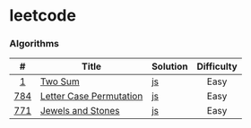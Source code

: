 # leetcode

### Algorithms

|  #  | Title | Solution | Difficulty |
| :-: | ----- | -------- | :--------: |
| [1](https://leetcode.com/problems/two-sum/description/) | [Two Sum](https://leetcode.com/problems/two-sum/description/) | [js](./Algorithms/js/TwoSum/TwoSum.js) | Easy |
| [784](https://leetcode.com/problems/letter-case-permutation/description/) | [Letter Case Permutation](https://leetcode.com/problems/letter-case-permutation/description/) | [js](./Algorithms/js/LetterCasePermutation/LetterCasePermutation.js) | Easy |
| [771](https://leetcode.com/problems/jewels-and-stones/description/) | [Jewels and Stones](https://leetcode.com/problems/jewels-and-stones/description/) | [js](./Algorithms/js/JewelsAndStones/JewelsAndStones.js) | Easy |
